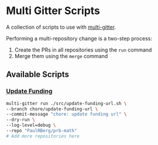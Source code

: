 # Multi Gitter Scripts

A collection of scripts to use with [multi-gitter](https://github.com/lindell/multi-gitter).

Performing a multi-repository change is a two-step process:

1. Create the PRs in all repositories using the `run` command
2. Merge them using the `merge` command

## Available Scripts

### [Update Funding](./src/update-funding-url.sh)

```sh
multi-gitter run ./src/update-funding-url.sh \
--branch chore/update-funding-url \
--commit-message "chore: update funding url" \
--dry-run \
--log-level=debug \
--repo "PaulRBerg/prb-math" 
# Add more repositories here
```
